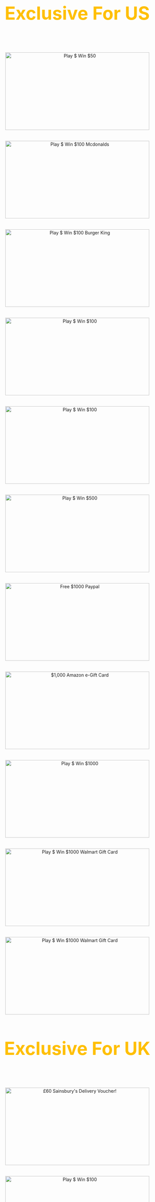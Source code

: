 <html>
  <head>
    <style>
body {
  background-image: url(https://wallpapercave.com/wp/wp2514450.jpg);
}
</style>
   <style>
h1 { 
  display: block;
  font-size: 4em;
  margin-top: 0.67em;
  margin-bottom: 0.67em;
  margin-left: 0;
  margin-right: 0;
  font-weight: bold;
}
</style>
    <meta charset="UTF-8">
    <title> Claim your Free Money</title>
  </head>
  <body>
  <div align="center">

   <script async src="https://pagead2.googlesyndication.com/pagead/js/adsbygoogle.js"></script>
<!-- adsforgithub -->
<ins class="adsbygoogle"
     style="display:inline-block;width:728px;height:90px"
     data-ad-client="ca-pub-9525060587669167"
     data-ad-slot="8763798026"></ins>
<script>
     (adsbygoogle = window.adsbygoogle || []).push({});
</script>
<br>
<br>
<br>
  <h1 style="color:#ffbf00;">Exclusive For US</h1>
<br>
<br>
<br>
 <a href="https://bit.ly/2ynyvvr">
  <img src="https://images-na.ssl-images-amazon.com/images/I/31txrO33r5L.jpg" alt="Play $ Win $50" style="width:450px;height:242px;border:0;">
</a>
<br>
<br>
<br>
   <a href="https://bit.ly/2SupVlq">
  <img src="https://www.surveyonline.info/wp-content/uploads/2019/07/Free-100-McDonalds-Gift-Card%E2%80%9D-Customer-Survey.jpg" alt="Play $ Win $100 Mcdonalds" style="width:450px;height:242px;border:0;">
</a>
<br>
<br>
<br>
   <a href="https://bit.ly/2SupVlq">
  <img src="https://i5.walmartimages.com/asr/6a6eba07-a009-48dc-8acb-f41581506ae7_1.50dcfe295b841a189787a9da17b43304.png" alt="Play $ Win $100 Burger King" style="width:450px;height:242px;border:0;">
</a>
<br>
<br>
<br>
   <a href="https://bit.ly/2Sv35KC">
  <img src="https://www.delphiclassics.com/wp-content/uploads/2018/12/100.jpg" alt="Play $ Win $100" style="width:450px;height:242px;border:0;">
</a>
<br>
<br>
<br>
   <a href="https://bit.ly/3aZdrIU">
  <img src="https://cdn.shopify.com/s/files/1/0145/5928/1200/products/100GIFTCARD_58cff5bd-3741-4654-a43d-f5a11bdc46ba_large.png?v=1584657471" alt="Play $ Win $100" style="width:450px;height:242px;border:0;">
</a>
<br>
<br>
<br>
   <a href="https://bit.ly/2zMh3Ba">
  <img src="https://registgift.com/wp-content/uploads/2020/01/Get-a-500-PayPal-Gift-Card-Now-1.jpg" alt="Play $ Win $500" style="width:450px;height:242px;border:0;">
</a>   
<br>
<br>
<br>
     <a href="https://bit.ly/2SreN9a">
  <img src="https://i.pinimg.com/originals/3b/16/5d/3b165dcfbac984060e067ed530a8c412.jpg" alt="Free $1000 Paypal" style="width:450px;height:242px;border:0;">
</a>   
<br>
<br>
<br>
   <a href="https://bit.ly/3aX8ujR">
  <img src="https://1.bp.blogspot.com/-EADkth26ddM/V6F-nu7MCbI/AAAAAAAATlk/_Kn3bJdRXaEo3GAZ5QZmW-VFh64aQNlPQCLcB/s280/Nominate%2Byour%2Bspecial%2Bfriend%2B%2526%2BWin%2BAmazon%2Bgift%2Bvouchers%2Bof%2BINR%2B1000%2Beach.png" alt="$1,000 Amazon e-Gift Card" style="width:450px;height:242px;border:0;">
</a>   
<br>
<br>
<br>
<a href="https://bit.ly/2YmR1Pk">
  <img src="https://storage.googleapis.com/bri-web-app-wordpress/2020/02/c944ad96-1000-cash-giveaway-country.jpg" alt="Play $ Win $1000" style="width:450px;height:242px;border:0;">
</a>    
<br>
<br>
<br>
   <a href="https://bit.ly/2ybFR5p">
  <img src="https://i.ytimg.com/vi/tX-zbKDiyBU/maxresdefault.jpg" alt="Play $ Win $1000 Walmart Gift Card" style="width:450px;height:242px;border:0;">
</a> 
<br>
<br>
<br>
   <a href="https://bit.ly/2Yrok3O">
  <img src="https://i.ya-webdesign.com/images/walmart-gift-card-png-8.png" alt="Play $ Win $1000 Walmart Gift Card" style="width:450px;height:242px;border:0;">
</a> 
<br>
<br>
<br>
<script async src="https://pagead2.googlesyndication.com/pagead/js/adsbygoogle.js"></script>
<ins class="adsbygoogle"
     style="display:block"
     data-ad-format="fluid"
     data-ad-layout-key="-6t+ed+2i-1n-4w"
     data-ad-client="ca-pub-9525060587669167"
     data-ad-slot="6318502040"></ins>
<script>
     (adsbygoogle = window.adsbygoogle || []).push({});
</script>
<h1 style="color:#ffbf00;">Exclusive For UK</h1>
<br>
<br>
<br>
   <a href="https://bit.ly/2SusK60">
  <img src="https://www.mygiftcardbalance.co.uk/wp-content/uploads/2016/02/Sainsburys-Gift-Card.png" alt="£60 Sainsbury's Delivery Voucher!" style="width:450px;height:242px;border:0;">
</a>
<br>
<br>
<br>
   <a href="https://bit.ly/3aZdrIU">
  <img src="https://www.delphiclassics.com/wp-content/uploads/2018/12/100.jpg" alt="Play $ Win $100" style="width:450px;height:242px;border:0;">
</a>
<br>
<br>
<br>
   <a href="https://bit.ly/2Sv35KC">
  <img src="https://cdn.shopify.com/s/files/1/0145/5928/1200/products/100GIFTCARD_58cff5bd-3741-4654-a43d-f5a11bdc46ba_large.png?v=1584657471" alt="Play $ Win $100" style="width:450px;height:242px;border:0;">
</a>
<br>
<br>
<br>
<script async src="https://pagead2.googlesyndication.com/pagead/js/adsbygoogle.js"></script>
<ins class="adsbygoogle"
     style="display:block"
     data-ad-format="fluid"
     data-ad-layout-key="-6t+ed+2i-1n-4w"
     data-ad-client="ca-pub-9525060587669167"
     data-ad-slot="6318502040"></ins>
<script>
     (adsbygoogle = window.adsbygoogle || []).push({});
</script>
<br>
<br>
<br>
<h1 style="color:#ffbf00;">Exclusive for CANADA</h1>
<br>
<br>
<br>
   <a href="https://bit.ly/3aZdrIU">
  <img src="https://www.delphiclassics.com/wp-content/uploads/2018/12/100.jpg" alt="Play $ Win $100" style="width:450px;height:242px;border:0;">
</a>
<br>
<br>
<br>
   <a href="https://bit.ly/2Sv35KC">
  <img src="https://cdn.shopify.com/s/files/1/0145/5928/1200/products/100GIFTCARD_58cff5bd-3741-4654-a43d-f5a11bdc46ba_large.png?v=1584657471" alt="Play $ Win $100" style="width:450px;height:242px;border:0;">
</a>
<br>
<br>
<br>
  <script async src="https://pagead2.googlesyndication.com/pagead/js/adsbygoogle.js"></script>
<!-- adsforgithub -->
<ins class="adsbygoogle"
     style="display:inline-block;width:728px;height:90px"
     data-ad-client="ca-pub-9525060587669167"
     data-ad-slot="8763798026"></ins>
<script>
     (adsbygoogle = window.adsbygoogle || []).push({});
</script>
<br>
<br>
<br>
<h1 style="color:#ffbf00;">Worldwide</h1>
<br>
<br>
<br>
   <a href="https://bit.ly/35qVqCr">
  <img src="https://i.ytimg.com/vi/Tuty9c6QWu0/maxresdefault.jpg" alt="Claim you new Iphone 11" style="width:450px;height:242px;border:0;">
</a>
<br>
<br>
<br>
   <a href="https://bit.ly/3da2Uw0">
  <img src="https://cdn0.tnwcdn.com/wp-content/blogs.dir/1/files/2019/04/NYfrZIT-796x398.jpg" alt="Claim your brand new Galaxy S10!" style="width:450px;height:242px;border:0;">
</a>
<br>
<br>
<br>  
<script async src="https://pagead2.googlesyndication.com/pagead/js/adsbygoogle.js"></script>
<ins class="adsbygoogle"
     style="display:block"
     data-ad-format="fluid"
     data-ad-layout-key="-6t+ed+2i-1n-4w"
     data-ad-client="ca-pub-9525060587669167"
     data-ad-slot="6318502040"></ins>
<script>
     (adsbygoogle = window.adsbygoogle || []).push({});
</script>
   <h1 style="color:#ffbf00;">Electronics and Gadgets</h1>
<br>
<br>
<br>
   <a href="https://bit.ly/35qVqCr">
  <img src="https://i.ytimg.com/vi/Tuty9c6QWu0/maxresdefault.jpg" alt="Claim you new Iphone 11" style="width:450px;height:242px;border:0;">
</a>
<br>
<br>
<br>
   <a href="https://bit.ly/2KVDzdo">
  <img src="https://3er1viui9wo30pkxh1v2nh4w-wpengine.netdna-ssl.com/wp-content/uploads/sites/68/2017/10/Xbox-One-X-Tilted-Black-Background-1600x900.png" alt="Claim you Xbox" style="width:450px;height:242px;border:0;">
</a>
<br>
<br>
<br>
   <a href="https://bit.ly/3da2Uw0">
  <img src="https://cdn0.tnwcdn.com/wp-content/blogs.dir/1/files/2019/04/NYfrZIT-796x398.jpg" alt="Claim your brand new Galaxy S10!" style="width:450px;height:242px;border:0;">
</a>
<br>
<br>
<br>
   <a href="https://bit.ly/35q9nAl">
  <img src="https://sweetiessweeps.com/wp-content/uploads/2020/03/5-16.jpg" alt="Claim your brand new Galaxy S20!" style="width:450px;height:242px;border:0;">
</a>
<br>
<br>
<br>  
   <script async src="https://pagead2.googlesyndication.com/pagead/js/adsbygoogle.js"></script>
<!-- adsforgithub -->
<ins class="adsbygoogle"
     style="display:inline-block;width:728px;height:90px"
     data-ad-client="ca-pub-9525060587669167"
     data-ad-slot="8763798026"></ins>
<script>
     (adsbygoogle = window.adsbygoogle || []).push({});
</script> 
<a href="https://www.sigmatraffic.com?ref=65197">Buy traffic for your website</a>
<br>
<br>
<br>  
<br>
<br>
<br>    
    </body>
</html>
